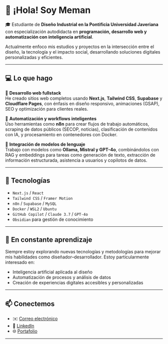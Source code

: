 # 👋 ¡Hola! Soy Meman

🎓 Estudiante de **Diseño Industrial en la Pontificia Universidad Javeriana** con especialización autodidacta en **programación, desarrollo web y automatización con inteligencia artificial**.

Actualmente enfoco mis estudios y proyectos en la intersección entre el diseño, la tecnología y el impacto social, desarrollando soluciones digitales personalizadas y eficientes.

---

## 💻 Lo que hago

🔸 **Desarrollo web fullstack**  
He creado sitios web completos usando **Next.js**, **Tailwind CSS**, **Supabase** y **Cloudflare Pages**, con énfasis en diseño responsivo, animaciones (GSAP), SEO y optimización para clientes reales.

🔸 **Automatización y workflows inteligentes**  
Uso herramientas como **n8n** para crear flujos de trabajo automáticos, scraping de datos públicos (SECOP, noticias), clasificación de contenidos con IA, y procesamiento en contenedores con Docker.

🔸 **Integración de modelos de lenguaje**  
Trabajo con modelos como **Ollama, Mistral y GPT-4o**, combinándolos con RAG y embeddings para tareas como generación de texto, extracción de información estructurada, asistencia a usuarios y copilotos de datos.


---

## 🧰 Tecnologías 

- `Next.js` / `React`
- `Tailwind CSS` / `Framer Motion`
- `n8n` / `Supabase` / `MySQL`
- `Docker` / `WSL2` / `Ubuntu`
- `GitHub Copilot` / `Claude 3.7` / `GPT-4o`
- `Obsidian` para gestión de conocimiento

---

## 🧠 En constante aprendizaje

Siempre estoy explorando nuevas tecnologías y metodologías para mejorar mis habilidades como diseñador–desarrollador. Estoy particularmente interesado en:

- Inteligencia artificial aplicada al diseño
- Automatización de procesos y análisis de datos
- Creación de experiencias digitales accesibles y personalizadas

---

## 📫 Conectemos

- ✉️ [Correo electrónico](mailto:tu@email.com)
- 🔗 [LinkedIn](https://linkedin.com/in/tuusuario)
- 🌐 [Portafolio](https://tuportafolio.com)

---



